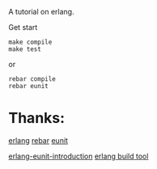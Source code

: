 A tutorial on erlang.

Get start

	make compile
	make test

or

	rebar compile
	rebar eunit

# Thanks:

[erlang](http://www.erlang.org/doc/index.html)
[rebar](http://github.com/basho/rebar)
[eunit](http://github.com/richcarl/eunit)

[erlang-eunit-introduction](http://erlcode.wordpress.com/2010/08/30/erlang-eunit-introduction/)
[erlang build tool](http://blog.linezing.com/2011/04/rebar%EF%BC%9Aerlang%E6%9E%84%E5%BB%BA%E5%B7%A5%E5%85%B7)